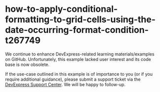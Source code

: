 
# how-to-apply-conditional-formatting-to-grid-cells-using-the-date-occurring-format-condition-t267749

We continue to enhance DevExpress-related learning materials/examples on GitHub. Unfortunately, this example lacked user interest and its code base is now obsolete.

If the use-case outlined in this example is of importance to you (or if you require additional guidance), please submit a support ticket via the [DevExpress Support Center](https://supportcenter.devexpress.com/ticket/create?followUpTo=T267749). We will be happy to follow-up.